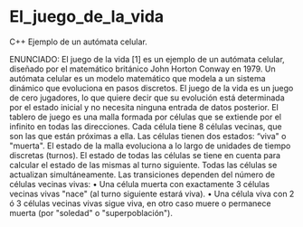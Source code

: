 El_juego_de_la_vida
===================

C++   Ejemplo de un autómata celular.


ENUNCIADO: El juego de la vida [1] es un ejemplo de un autómata celular, diseñado por el
matemático británico John Horton Conway en 1979. Un autómata celular es un modelo matemático
que modela a un sistema dinámico que evoluciona en pasos discretos.
El juego de la vida es un juego de cero jugadores, lo que quiere decir que su evolución está
determinada por el estado inicial y no necesita ninguna entrada de datos posterior. El tablero de
juego es una malla formada por células que se extiende por el infinito en todas las direcciones.
Cada célula tiene 8 células vecinas, que son las que están próximas a ella. Las células tienen dos
estados: “viva" o "muerta".
El estado de la malla evoluciona a lo largo de unidades de tiempo discretas (turnos). El estado de
todas las células se tiene en cuenta para calcular el estado de las mismas al turno siguiente. Todas
las células se actualizan simultáneamente.
Las transiciones dependen del número de células vecinas vivas:
• Una célula muerta con exactamente 3 células vecinas vivas "nace" (al turno siguiente
estará viva).
• Una célula viva con 2 ó 3 células vecinas vivas sigue viva, en otro caso muere o
permanece muerta (por "soledad" o "superpoblación").
